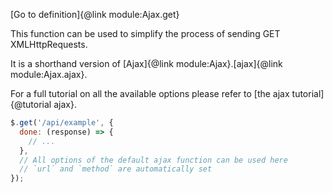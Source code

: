 [Go to definition]{@link module:Ajax.get}

This function can be used to simplify the process of sending GET XMLHttpRequests.

It is a shorthand version of [Ajax]{@link module:Ajax}.[ajax]{@link module:Ajax.ajax}.

For a full tutorial on all the available options please refer to [the ajax tutorial]{@tutorial ajax}.

```js
$.get('/api/example', {
  done: (response) => {
    // ...
  },
  // All options of the default ajax function can be used here
  // `url` and `method` are automatically set
});
```
